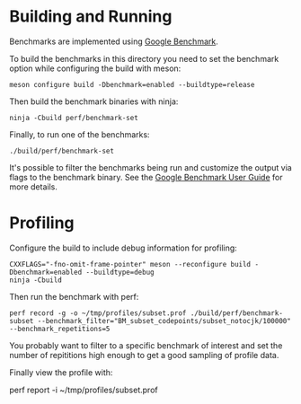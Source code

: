 # Building and Running

Benchmarks are implemented using [Google Benchmark](https://github.com/google/benchmark).

To build the benchmarks in this directory you need to set the benchmark
option while configuring the build with meson:

```
meson configure build -Dbenchmark=enabled --buildtype=release
```

Then build the benchmark binaries with ninja:

```
ninja -Cbuild perf/benchmark-set
```

Finally, to run one of the benchmarks:

```
./build/perf/benchmark-set
```

It's possible to filter the benchmarks being run and customize the output
via flags to the benchmark binary. See the
[Google Benchmark User Guide](https://github.com/google/benchmark/blob/main/docs/user_guide.md#user-guide) for more details.

# Profiling

Configure the build to include debug information for profiling:

```
CXXFLAGS="-fno-omit-frame-pointer" meson --reconfigure build -Dbenchmark=enabled --buildtype=debug
ninja -Cbuild
```

Then run the benchmark with perf:

```
perf record -g -o ~/tmp/profiles/subset.prof ./build/perf/benchmark-subset --benchmark_filter="BM_subset_codepoints/subset_notocjk/100000" --benchmark_repetitions=5
```
You probably want to filter to a specific benchmark of interest and set the number of repititions high enough to get a good sampling of profile data.

Finally view the profile with:

perf report -i ~/tmp/profiles/subset.prof
